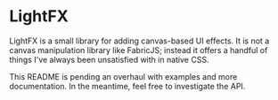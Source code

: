 # LightFX 

LightFX is a small library for adding canvas-based UI effects. It is not a canvas manipulation library like FabricJS; instead it offers a handful of things I've always been unsatisfied with in native CSS.

This README is pending an overhaul with examples and more documentation. In the meantime, feel free to investigate the API.
